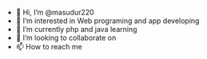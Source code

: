 - 👋 Hi, I’m @masudur220
- 👀 I’m interested in Web programing and app developing
- 🌱 I’m currently php and java learning
- 💞️ I’m looking to collaborate on 
- 📫 How to reach me 

<!---
masudur220/masudur220 is a ✨ special ✨ repository because its `README.md` (this file) appears on your GitHub profile.
You can click the Preview link to take a look at your changes.
--->

